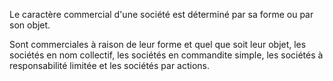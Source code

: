 Le caractère commercial d'une société est déterminé par sa forme ou par son objet.

Sont commerciales à raison de leur forme et quel que soit leur objet, les sociétés en nom collectif, les sociétés en commandite simple, les sociétés à responsabilité limitée et les sociétés par actions.
